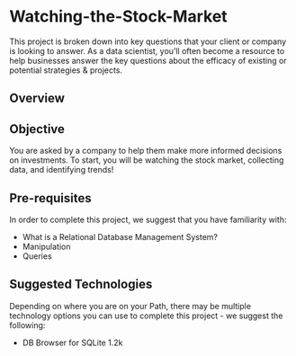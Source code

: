 # Watching-the-Stock-Market

This project is broken down into key questions that your client or company is looking to answer. As a data scientist, you’ll often become a resource to help businesses answer the key questions about the efficacy of existing or potential strategies & projects.

## Overview
## Objective
You are asked by a company to help them make more informed decisions on investments. To start, you will be watching the stock market, collecting data, and identifying trends!

## Pre-requisites
In order to complete this project, we suggest that you have familiarity with:

* What is a Relational Database Management System? 
* Manipulation 
* Queries 
## Suggested Technologies

Depending on where you are on your Path, there may be multiple technology options you can use to complete this project - we suggest the following:

* DB Browser for SQLite 1.2k
